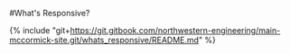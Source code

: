 #What's Responsive?

{% include "git+https://git.gitbook.com/northwestern-engineering/main-mccormick-site.git/whats_responsive/README.md" %}





